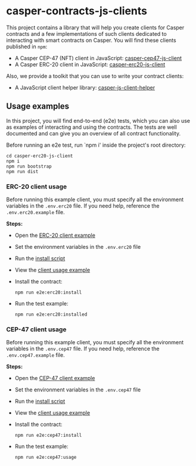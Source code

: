 # casper-contracts-js-clients

This project contains a library that will help you create clients for Casper contracts and a few implementations of such clients dedicated to interacting with smart contracts on Casper. You will find these clients published in `npm`:
- A Casper CEP-47 (NFT) client in JavaScript: [casper-cep47-js-client](https://www.npmjs.com/package/casper-cep47-js-client)
- A Casper ERC-20 client in JavaScript: [casper-erc20-js-client](https://www.npmjs.com/package/casper-erc20-js-client)

Also, we provide a toolkit that you can use to write your contract clients: 
- A JavaScript client helper library: [casper-js-client-helper](https://www.npmjs.com/package/casper-js-client-helper)


## Usage examples

In this project, you will find end-to-end (e2e) tests, which you can also use as examples of interacting and using the contracts. The tests are well documented and can give you an overview of all contract functionality.

Before running an e2e test, run `npm i' inside the project's root directory:

```
cd casper-erc20-js-client
npm i
npm run bootstrap
npm run dist
```

### ERC-20 client usage

Before running this example client, you must specify all the environment variables in the `.env.erc20` file. If you need help, reference the `.env.erc20.example` file.

**Steps:**

- Open the [ERC-20 client example](packages/erc20-client)
- Set the environment variables in the `.env.erc20` file
- Run the [install script](e2e/erc20/install.ts) 
- View the [client usage example](e2e/erc20/installed.ts)
- Install the contract:

    ```
    npm run e2e:erc20:install
    ```

- Run the test example:

    ```
    npm run e2e:erc20:installed
    ```

### CEP-47 client usage

Before running this example client, you must specify all the environment variables in the `.env.cep47` file. If you need help, reference the `.env.cep47.example` file.

**Steps:**

- Open the [CEP-47 client example](packages/cep47-client)
- Set the environment variables in the `.env.cep47` file
- Run the [install script](e2e/cep47/install.ts) 
- View the [client usage example](e2e/cep47/usage.ts)
- Install the contract:

    ```
    npm run e2e:cep47:install
    ```

- Run the test example:

    ```
    npm run e2e:cep47:usage
    ```

